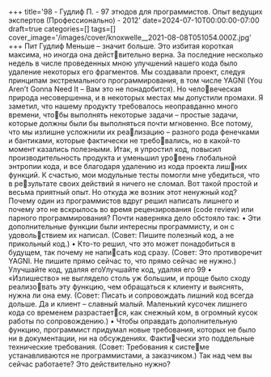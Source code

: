 +++
title='98 - Гудлиф П. - 97 этюдов для программистов. Опыт ведущих экспертов (Профессионально) - 2012'
date=2024-07-10T00:00:00-07:00
draft=true
categories=[]
tags=[]
cover_image='/images/cover/knoxwelle__2021-08-08T051054.000Z.jpg'
+++
Пит Гудлиф
Мень­ше – зна­чит боль­ше. Это избитая короткая максима, но иногда она действительно верна.
За последние несколько недель в числе проведенных мною улучшений нашего 
кода было удаление некоторых его фрагментов.
Мы создавали проект, следуя принципам экстремального программирования, 
в том числе YAGNI (You Aren’t Gonna Need It – Вам это не понадобится). Но человеческая природа несовершенна, и в некоторых местах мы допустили промахи.
Я заметил, что нашему продукту требовалось неоправданно много времени, чтобы выполнять некоторые задачи – простые задачи, которые должны были бы 
выполняться почти мгновенно. Все потому, что мы излишне усложнили их реализацию – разного рода фенечками и бантиками, которые фактически не требовались, но в какой-то момент казались полезными.
Итак, я упростил код, повысил производительность продукта и уменьшил уровень глобальной энтропии кода, и все благодаря удалению из кода проекта лишних функций. К счастью, мои модульные тесты помогли мне убедиться, что в результате своих действий я ничего не сломал.
Вот такой простой и весьма приятный опыт.
Но откуда же возник этот ненужный код? Почему один из программистов вдруг 
решил написать лишнего и почему это не вскрылось во время рецензирования 
(code review) или парного программирования? Почти наверняка дело обстояло 
так:
• Эти дополнительные функции были интересны программисту, и он с удовольствием их написал. (Совет: Пишите полезный код, а не прикольный код.)
• Кто-то решил, что это может понадобиться в будущем, так почему не написать код сразу. (Совет: Это противоречит YAGNI. Не пишите прямо сейчас
то, что прямо сейчас не нужно.)
Улучшайте код, удаляя егоУлучшайте код, удаляя его 99
• «Излишество» не выглядело столь уж большим, и проще было сходу реализовать эту функцию, чем обращаться к клиенту и выяснять, нужна ли она ему. 
(Совет: Писать и сопровождать лишний код всегда дольше. Да и клиент –
славный малый. Маленький кусочек лишнего кода со временем разрастается, как снежный ком, в огромный кусок работы по сопровождению.)
• Чтобы оправдать дополнительную функцию, программист придумал новые 
требования, которых не было ни в документации, ни на обсуждениях. Фактически это поддельные технические требования. (Совет: Требования к системе устанавливаются не программистами, а заказчиком.)
Так над чем вы сейчас работаете? Это действительно нужно?
